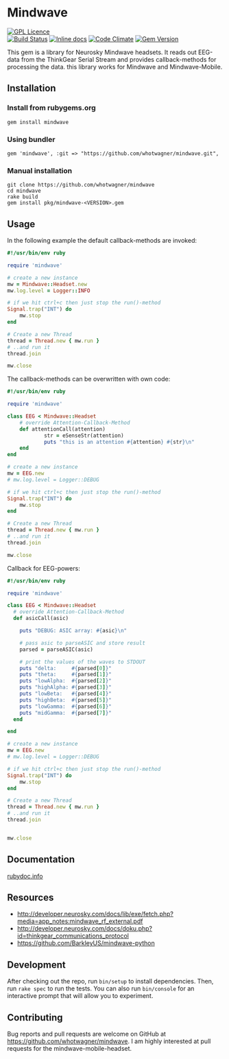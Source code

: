 # Mindwave

[![GPL Licence](https://badges.frapsoft.com/os/gpl/gpl.png?v=103)](https://github.com/whotwagner/mindwave/blob/master/LICENSE.txt)  
[![Build Status](https://travis-ci.org/whotwagner/mindwave.svg?branch=master)](https://travis-ci.org/whotwagner/mindwave)
[![Inline docs](http://inch-ci.org/github/whotwagner/mindwave.svg?branch=master)](http://inch-ci.org/github/whotwagner/mindwave)
[![Code Climate](https://codeclimate.com/github/whotwagner/mindwave/badges/gpa.svg)](https://codeclimate.com/github/whotwagner/mindwave)
[![Gem Version](https://badge.fury.io/rb/mindwave.svg)](https://badge.fury.io/rb/mindwave)


This gem is a library for Neurosky Mindwave headsets. It reads out EEG-data from the ThinkGear Serial Stream and provides callback-methods for processing the data. this library works for Mindwave and Mindwave-Mobile.

## Installation

### Install from rubygems.org

```
gem install mindwave
```

### Using bundler

```
gem 'mindwave', :git => "https://github.com/whotwagner/mindwave.git",
```

### Manual installation

```
git clone https://github.com/whotwagner/mindwave
cd mindwave
rake build
gem install pkg/mindwave-<VERSION>.gem
```

## Usage

In the following example the default callback-methods are invoked:

```ruby
#!/usr/bin/env ruby

require 'mindwave'

# create a new instance
mw = Mindwave::Headset.new
mw.log.level = Logger::INFO

# if we hit ctrl+c then just stop the run()-method
Signal.trap("INT") do
	mw.stop
end

# Create a new Thread
thread = Thread.new { mw.run }
# ..and run it
thread.join

mw.close

```

The callback-methods can be overwritten with own code:


```ruby
#!/usr/bin/env ruby

require 'mindwave'

class EEG < Mindwave::Headset
	# override Attention-Callback-Method
	def attentionCall(attention)
        	str = eSenseStr(attention)
        	puts "this is an attention #{attention} #{str}\n"
	end
end

# create a new instance
mw = EEG.new
# mw.log.level = Logger::DEBUG

# if we hit ctrl+c then just stop the run()-method
Signal.trap("INT") do
	mw.stop
end

# Create a new Thread
thread = Thread.new { mw.run }
# ..and run it
thread.join

mw.close
```

Callback for EEG-powers:
```ruby
#!/usr/bin/env ruby

require 'mindwave'

class EEG < Mindwave::Headset
  # override Attention-Callback-Method
  def asicCall(asic)

    puts "DEBUG: ASIC array: #{asic}\n"

    # pass asic to parseASIC and store result
    parsed = parseASIC(asic)

    # print the values of the waves to STDOUT
    puts "delta:     #{parsed[0]}"
    puts "theta:     #{parsed[1]}"
    puts "lowAlpha:  #{parsed[2]}"
    puts "highAlpha: #{parsed[3]}"
    puts "lowBeta:   #{parsed[4]}"
    puts "highBeta:  #{parsed[5]}"
    puts "lowGamma:  #{parsed[6]}"
    puts "midGamma:  #{parsed[7]}"
  end

end

# create a new instance
mw = EEG.new
# mw.log.level = Logger::DEBUG

# if we hit ctrl+c then just stop the run()-method
Signal.trap("INT") do
	mw.stop
end

# Create a new Thread
thread = Thread.new { mw.run }
# ..and run it
thread.join


mw.close
```

## Documentation

[rubydoc.info](http://www.rubydoc.info/github/whotwagner/mindwave/master)

## Resources

   * http://developer.neurosky.com/docs/lib/exe/fetch.php?media=app_notes:mindwave_rf_external.pdf
   * http://developer.neurosky.com/docs/doku.php?id=thinkgear_communications_protocol
   * https://github.com/BarkleyUS/mindwave-python

## Development

After checking out the repo, run `bin/setup` to install dependencies. Then, run `rake spec` to run the tests. You can also run `bin/console` for an interactive prompt that will allow you to experiment.

## Contributing

Bug reports and pull requests are welcome on GitHub at https://github.com/whotwagner/mindwave. I am highly interested at pull requests for the mindwave-mobile-headset.

